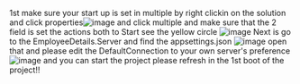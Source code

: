 1st make sure your start up is set in multiple by right clickin on the solution and click properties![image](https://github.com/user-attachments/assets/b251f65a-bc87-4e11-b88b-df124639ee02)
and click multiple and make sure that the 2 field is set the actions both to Start see the yellow circle ![image](https://github.com/user-attachments/assets/69ddf579-8512-4174-afa1-060bc268f9c6)
Next is go to the EmployeeDetails.Server and find the appsettings.json ![image](https://github.com/user-attachments/assets/836832da-788e-4b4d-8f64-089469e91985)
open that and please edit the DefaultConnection to your own server's preference ![image](https://github.com/user-attachments/assets/e84fef89-e979-4467-acfe-96fc494d333c)
and you can start the project please refresh in the 1st boot of the project!!

